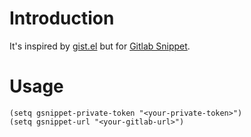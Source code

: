 # Introduction

It's inspired by [gist.el](https://github.com/defunkt/gist.el) but for [Gitlab Snippet](https://docs.gitlab.com/ee/api/snippets.html).

# Usage

``` elisp
(setq gsnippet-private-token "<your-private-token>")
(setq gsnippet-url "<your-gitlab-url>")
```
